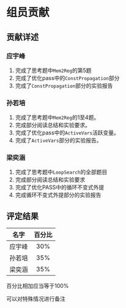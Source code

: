 # 组员贡献

## 贡献详述

### 应宇峰

1. 完成了思考题中`Mem2Reg`的第5题
2. 完成了优化pass中的`ConstPropagation`部分
3. 完成了`ConstPropagation`部分的实验报告

### 孙若培

1. 完成了思考题中`Mem2Reg`的1至4题。
2. 完成部分阅读总结和实验要求。
3. 完成了优化pass中的`ActiveVars`活跃变量。
4. 完成了`ActiveVars`部分的实验报告。

### 梁奕涵

1. 完成了思考题中`LoopSearch`的全部题目
1. 完成部分阅读总结和实验要求
1. 完成了优化PASS中的循环不变式外提
1. 完成循环不变式外提部分的实验报告


## 评定结果

|名字|百分比|
|:-:|:-:|
|应宇峰|30%|
|孙若培|35%|
|梁奕涵|35%|

百分比相加应当等于100%

可以对特殊情况进行备注
